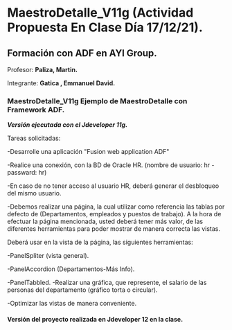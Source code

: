 # MaestroDetalle_V11g (Actividad Propuesta En Clase Día  17/12/21).
  
## **Formación con ADF en AYI Group.**
  

Profesor:
**Paliza, Martin.**  

Integrante: **Gatica , Emmanuel David.**

### **MaestroDetalle_V11g Ejemplo de MaestroDetalle con Framework ADF.**

***Versión  ejecutada con el Jdeveloper 11g.***

Tareas solicitadas:

-Desarrolle una aplicación "Fusion web application ADF"

-Realice una conexión, con la BD de Oracle HR. (nombre de usuario: hr - passward: hr)

-En caso de no tener acceso al usuario HR, deberá generar el desbloqueo del mismo usuario.

-Debemos realizar una página, la cual utilizar como referencia las tablas por defecto de (Departamentos, empleados y puestos de trabajo). A la hora de efectuar la página mencionada, usted deberá tener más valor, de las diferentes herramientas para poder mostrar de manera correcta las vistas.


Deberá usar en la vista de la página, las siguientes herramientas:

-PanelSpliter (vista general).

-PanelAccordion (Departamentos-Más Info).

-PanelTabbled. -Realizar una gráfica, que represente, el salario de las personas del departamento (gráfico torta o circular).

-Optimizar las vistas de manera conveniente.

#### Versión del proyecto realizada en Jdeveloper 12 en la clase.
